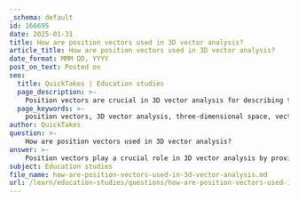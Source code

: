 ```yaml
---
_schema: default
id: 166695
date: 2025-01-31
title: How are position vectors used in 3D vector analysis?
article_title: How are position vectors used in 3D vector analysis?
date_format: MMM DD, YYYY
post_on_text: Posted on
seo:
  title: QuickTakes | Education studies
  page_description: >-
    Position vectors are crucial in 3D vector analysis for describing the location of points in space, facilitating motion and force analysis, and enabling various vector operations essential in physics and engineering.
  page_keywords: >-
    position vectors, 3D vector analysis, three-dimensional space, vector operations, motion analysis, force analysis, relative positioning, visualization, physics, engineering
author: QuickTakes
question: >-
    How are position vectors used in 3D vector analysis?
answer: >-
    Position vectors play a crucial role in 3D vector analysis by providing a means to describe the location of points in three-dimensional space relative to a reference point, typically the origin of a coordinate system. Here’s a detailed explanation of how position vectors are utilized in this context:\n\n1. **Definition of Position Vectors**: A position vector $\mathbf{r}$ is defined as:\n   $$\n   \mathbf{r} = (x, y, z)\n   $$\n   where $x$, $y$, and $z$ are the coordinates of a point in 3D space. This vector effectively points from the origin to the specified point.\n\n2. **Relative Positioning**: Position vectors allow for the determination of the position of one point relative to another. For example, if you have two points, $A$ and $B$, with position vectors $\mathbf{r_A} = (x_A, y_A, z_A)$ and $\mathbf{r_B} = (x_B, y_B, z_B)$, the vector from point $A$ to point $B$ can be calculated as:\n   $$\n   \mathbf{AB} = \mathbf{r_B} - \mathbf{r_A} = (x_B - x_A, y_B - y_A, z_B - z_A)\n   $$\n\n3. **Applications in Physics and Engineering**: Position vectors are essential in various applications, including:\n   - **Motion Analysis**: They help in analyzing the motion of objects by providing a clear representation of their positions over time.\n   - **Force Analysis**: In statics and dynamics, position vectors are used to determine the line of action of forces and to calculate moments (torques) about points.\n   - **Vector Operations**: Position vectors can be involved in vector operations such as addition, subtraction, and cross products, which are fundamental in solving problems related to forces and torques.\n\n4. **Visualization and Interpretation**: In 3D vector analysis, position vectors facilitate the visualization of spatial relationships between points, which is critical for understanding complex systems in engineering and physics.\n\n5. **Unit Vectors**: Position vectors can also be expressed in terms of unit vectors (i, j, k) that represent the x, y, and z directions, respectively. This representation is useful for breaking down vectors into their components and performing calculations.\n\nIn summary, position vectors are foundational in 3D vector analysis, enabling the description of spatial relationships, facilitating the analysis of motion and forces, and providing a framework for applying various vector operations in engineering and physics.
subject: Education studies
file_name: how-are-position-vectors-used-in-3d-vector-analysis.md
url: /learn/education-studies/questions/how-are-position-vectors-used-in-3d-vector-analysis
---
```


&nbsp;